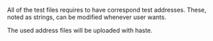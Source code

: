 All of the test files requires to have correspond test addresses. 
These, noted as strings, can be modified whenever user wants.

The used address files will be uploaded with haste.
